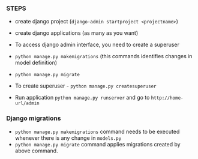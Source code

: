### STEPS

- create django project (`django-admin startproject <projectname>`)
- create django applications (as many as you want)

- To access django admin interface, you need to create a superuser
- `python manage.py makemigrations` (this commands identifies changes in model definition)
- `python manage.py migrate`
- To create superuser - `python manage.py createsuperuser`
- Run application `python manage.py runserver` and go to `http://home-url/admin`




### Django migrations

- `python manage.py makemigrations` command needs to be executed whenever there is any change in `models.py`
- `python manage.py migrate` command applies migrations created by above command.
